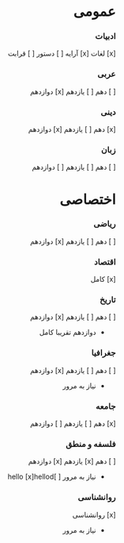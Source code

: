<div dir="rtl">

# عمومی 

### ادبیات
[x] لغات
[x] آرایه
[ ]	دستور
[ ] قرابت

### عربی
[ ] دهم
[ ]	یازدهم
[x] دوازدهم

### دینی
[x] دهم
[ ] یازدهم
[x] دوازدهم

### زبان
[ ] دهم
[ ] یازدهم
[ ] دوازدهم


# اختصاصی

### ریاضی
[ ] دهم
[ ] یازدهم
[x] دوازدهم

### اقتصاد
[x] کامل 

### تاریخ
[ ] دهم
[ ] یازدهم
[x] دوازدهم
* دوازدهم تقریبا کامل

### جغرافیا
[ ] دهم
[ ] یازدهم
[x] دوازدهم
* نیاز به مرور

### جامعه
[x] دهم
[ ] یازدهم
[ ] دوازدهم

### فلسفه و منطق
[ ] دهم
[x] یازدهم
[x] دوازدهم
* نیاز به مرور
[ ]hello
[x]hellod

### روانشناسی
[x] روانشناسی
* نیاز به مرور

</div>
